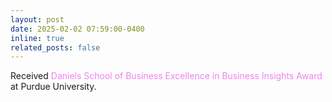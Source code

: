 ```yaml
---
layout: post
date: 2025-02-02 07:59:00-0400
inline: true
related_posts: false
---
```


Received <span style="color: violet;">Daniels School of Business Excellence in Business Insights Award</span> at Purdue University.

